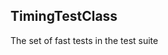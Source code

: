 ## <a id=Peeves.TestUtils.TimingTestClass>TimingTestClass</a>
The set of fast tests in the test suite



